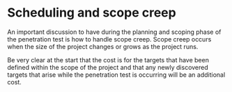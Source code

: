 # Scheduling and scope creep

An important discussion to have during the planning and scoping phase of the
penetration test is how to handle scope creep. Scope creep occurs when the size of
the project changes or grows as the project runs.

Be very clear at the start that the cost is for the
targets that have been defined within the scope of the project and that any newly
discovered targets that arise while the penetration test is occurring will be an
additional cost.